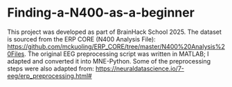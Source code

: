 # Finding-a-N400-as-a-beginner
This project was developed as part of BrainHack School 2025.
The dataset is sourced from the ERP CORE (N400 Analysis File): https://github.com/mckuoling/ERP_CORE/tree/master/N400%20Analysis%20Files.
The original EEG preprocessing script was written in MATLAB; I adapted and converted it into MNE-Python.
Some of the preprocessing steps were also adapted from: https://neuraldatascience.io/7-eeg/erp_preprocessing.html#

